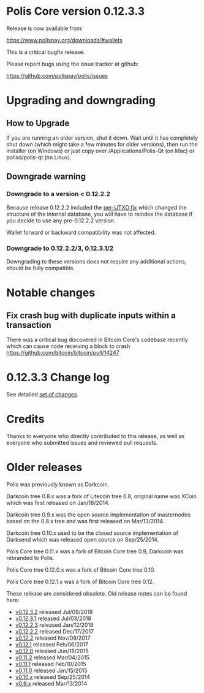 Polis Core version 0.12.3.3
==========================

Release is now available from:

  <https://www.polispay.org/downloads/#wallets>

This is a critical bugfix release.

Please report bugs using the issue tracker at github:

  <https://github.com/polispay/polis/issues>


Upgrading and downgrading
=========================

How to Upgrade
--------------

If you are running an older version, shut it down. Wait until it has completely
shut down (which might take a few minutes for older versions), then run the
installer (on Windows) or just copy over /Applications/Polis-Qt (on Mac) or
polisd/polis-qt (on Linux).

Downgrade warning
-----------------

### Downgrade to a version < 0.12.2.2

Because release 0.12.2.2 included the [per-UTXO fix](release-notes/polis/release-notes-0.12.2.2.md#per-utxo-fix)
which changed the structure of the internal database, you will have to reindex
the database if you decide to use any pre-0.12.2.2 version.

Wallet forward or backward compatibility was not affected.

### Downgrade to 0.12.2.2/3, 0.12.3.1/2

Downgrading to these versions does not require any additional actions, should be
fully compatible.


Notable changes
===============

Fix crash bug with duplicate inputs within a transaction
--------------------------------------------------------

There was a critical bug discovered in Bitcoin Core's codebase recently which
can cause node receiving a block to crash https://github.com/bitcoin/bitcoin/pull/14247

0.12.3.3 Change log
===================

See detailed [set of changes](https://github.com/polispay/polis/compare/v0.12.3.2...polispay:v0.12.3.3).

Credits
=======

Thanks to everyone who directly contributed to this release,
as well as everyone who submitted issues and reviewed pull requests.


Older releases
==============

Polis was previously known as Darkcoin.

Darkcoin tree 0.8.x was a fork of Litecoin tree 0.8, original name was XCoin
which was first released on Jan/18/2014.

Darkcoin tree 0.9.x was the open source implementation of masternodes based on
the 0.8.x tree and was first released on Mar/13/2014.

Darkcoin tree 0.10.x used to be the closed source implementation of Darksend
which was released open source on Sep/25/2014.

Polis Core tree 0.11.x was a fork of Bitcoin Core tree 0.9,
Darkcoin was rebranded to Polis.

Polis Core tree 0.12.0.x was a fork of Bitcoin Core tree 0.10.

Polis Core tree 0.12.1.x was a fork of Bitcoin Core tree 0.12.

These release are considered obsolete. Old release notes can be found here:

- [v0.12.3.2](https://github.com/polispay/polis/blob/master/doc/release-notes/polis/release-notes-0.12.3.2.md) released Jul/09/2018
- [v0.12.3.1](https://github.com/polispay/polis/blob/master/doc/release-notes/polis/release-notes-0.12.3.1.md) released Jul/03/2018
- [v0.12.2.3](https://github.com/polispay/polis/blob/master/doc/release-notes/polis/release-notes-0.12.2.3.md) released Jan/12/2018
- [v0.12.2.2](https://github.com/polispay/polis/blob/master/doc/release-notes/polis/release-notes-0.12.2.2.md) released Dec/17/2017
- [v0.12.2](https://github.com/polispay/polis/blob/master/doc/release-notes/polis/release-notes-0.12.2.md) released Nov/08/2017
- [v0.12.1](https://github.com/polispay/polis/blob/master/doc/release-notes/polis/release-notes-0.12.1.md) released Feb/06/2017
- [v0.12.0](https://github.com/polispay/polis/blob/master/doc/release-notes/polis/release-notes-0.12.0.md) released Jun/15/2015
- [v0.11.2](https://github.com/polispay/polis/blob/master/doc/release-notes/polis/release-notes-0.11.2.md) released Mar/04/2015
- [v0.11.1](https://github.com/polispay/polis/blob/master/doc/release-notes/polis/release-notes-0.11.1.md) released Feb/10/2015
- [v0.11.0](https://github.com/polispay/polis/blob/master/doc/release-notes/polis/release-notes-0.11.0.md) released Jan/15/2015
- [v0.10.x](https://github.com/polispay/polis/blob/master/doc/release-notes/polis/release-notes-0.10.0.md) released Sep/25/2014
- [v0.9.x](https://github.com/polispay/polis/blob/master/doc/release-notes/polis/release-notes-0.9.0.md) released Mar/13/2014

